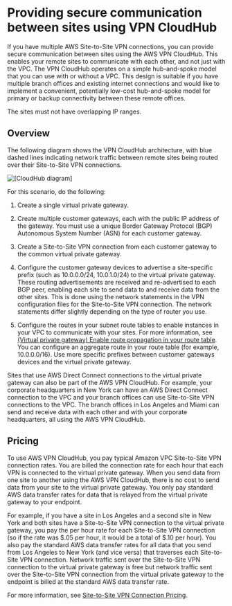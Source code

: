 # Providing secure communication between sites using VPN CloudHub<a name="VPN_CloudHub"></a>

If you have multiple AWS Site\-to\-Site VPN connections, you can provide secure communication between sites using the AWS VPN CloudHub\. This enables your remote sites to communicate with each other, and not just with the VPC\. The VPN CloudHub operates on a simple hub\-and\-spoke model that you can use with or without a VPC\. This design is suitable if you have multiple branch offices and existing internet connections and would like to implement a convenient, potentially low\-cost hub\-and\-spoke model for primary or backup connectivity between these remote offices\.

The sites must not have overlapping IP ranges\.

## Overview<a name="vpn-cloudhub-overview"></a>

The following diagram shows the VPN CloudHub architecture, with blue dashed lines indicating network traffic between remote sites being routed over their Site\-to\-Site VPN connections\.

![\[CloudHub diagram\]](http://docs.aws.amazon.com/vpn/latest/s2svpn/images/AWS_VPN_CloudHub-diagram.png)

For this scenario, do the following:

1. Create a single virtual private gateway\.

1. Create multiple customer gateways, each with the public IP address of the gateway\. You must use a unique Border Gateway Protocol \(BGP\) Autonomous System Number \(ASN\) for each customer gateway\. 

1. Create a Site\-to\-Site VPN connection from each customer gateway to the common virtual private gateway\. 

1. Configure the customer gateway devices to advertise a site\-specific prefix \(such as 10\.0\.0\.0/24, 10\.0\.1\.0/24\) to the virtual private gateway\. These routing advertisements are received and re\-advertised to each BGP peer, enabling each site to send data to and receive data from the other sites\. This is done using the network statements in the VPN configuration files for the Site\-to\-Site VPN connection\. The network statements differ slightly depending on the type of router you use\.

1. Configure the routes in your subnet route tables to enable instances in your VPC to communicate with your sites\. For more information, see [\(Virtual private gateway\) Enable route propagation in your route table](SetUpVPNConnections.md#vpn-configure-routing)\. You can configure an aggregate route in your route table \(for example, 10\.0\.0\.0/16\)\. Use more specific prefixes between customer gateways devices and the virtual private gateway\.

Sites that use AWS Direct Connect connections to the virtual private gateway can also be part of the AWS VPN CloudHub\. For example, your corporate headquarters in New York can have an AWS Direct Connect connection to the VPC and your branch offices can use Site\-to\-Site VPN connections to the VPC\. The branch offices in Los Angeles and Miami can send and receive data with each other and with your corporate headquarters, all using the AWS VPN CloudHub\. 

## Pricing<a name="vpn-cloudhub-pricing"></a>

To use AWS VPN CloudHub, you pay typical Amazon VPC Site\-to\-Site VPN connection rates\. You are billed the connection rate for each hour that each VPN is connected to the virtual private gateway\. When you send data from one site to another using the AWS VPN CloudHub, there is no cost to send data from your site to the virtual private gateway\. You only pay standard AWS data transfer rates for data that is relayed from the virtual private gateway to your endpoint\. 

For example, if you have a site in Los Angeles and a second site in New York and both sites have a Site\-to\-Site VPN connection to the virtual private gateway, you pay the per hour rate for each Site\-to\-Site VPN connection \(so if the rate was $\.05 per hour, it would be a total of $\.10 per hour\)\. You also pay the standard AWS data transfer rates for all data that you send from Los Angeles to New York \(and vice versa\) that traverses each Site\-to\-Site VPN connection\. Network traffic sent over the Site\-to\-Site VPN connection to the virtual private gateway is free but network traffic sent over the Site\-to\-Site VPN connection from the virtual private gateway to the endpoint is billed at the standard AWS data transfer rate\. 

For more information, see [Site\-to\-Site VPN Connection Pricing](http://aws.amazon.com/vpn/pricing/)\.